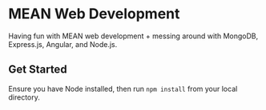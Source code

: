 # MEAN Web Development

Having fun with MEAN web development + messing around with MongoDB, Express.js, Angular, and Node.js.

## Get Started

Ensure you have Node installed, then run `npm install` from your local directory.